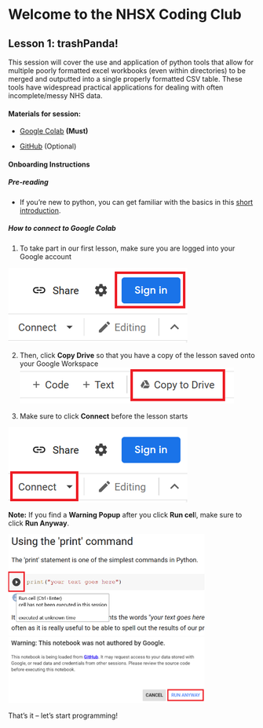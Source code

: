 # Welcome to the NHSX Coding Club

## Lesson 1: trashPanda!

This session will cover the use and application of python tools that allow for multiple poorly formatted excel workbooks (even within directories) to be merged and outputted into a single properly formatted CSV table. These tools have widespread practical applications for dealing with often incomplete/messy NHS data.

#### Materials for session:

- [Google Colab](https://colab.research.google.com/github/nhs-pycom/coding-club-trashPanda/blob/main/coding-club_complete.ipynb "Google Colab") **(Must)**

- [GitHub](https://github.com/nhs-pycom/coding-club-trashPanda "GitHub") (Optional)

#### Onboarding Instructions

##### Pre-reading


- If you’re new to python, you can get familiar with the basics in this [short introduction](https://www.w3schools.com/python/python_intro.asp).

##### How to connect to Google Colab

1. To take part in our first lesson, make sure you are logged into your Google account 

![sign-in](/assets/img/sign-in.png)

2. Then, click **Copy Drive** so that you have a copy of the lesson saved onto your Google Workspace ![save-to-gdrive](/assets/img/save-to-gdrive.png)

3. Make sure to click **Connect** before the lesson starts  

![connect](/assets/img/connect.png)

**Note:** If you find a **Warning Popup** after you click **Run cel**l, make sure to click **Run Anyway**.


<img src="/assets/img/run-cell.png" alt="run-cell" width="400"/>

<img src="/assets/img/pop-up.png" alt="pop-up" width="400"/>

That’s it – let’s start programming!
